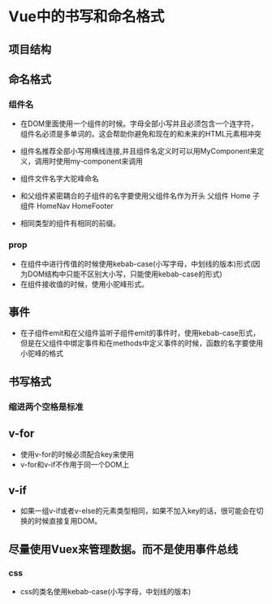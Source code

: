 <!--
 * @Author: xujie 1607526161@qq.com
 * @Date: 2022-04-22 13:11:00
 * @LastEditors: xujie 1607526161@qq.com
 * @FilePath: \HTML-CSS-Javascript-\工具类的知识\编码的书写规范\Vue的书写规范.md
 * @Description: 
-->
# Vue中的书写和命名格式

## 项目结构

## 命名格式

### 组件名

* 在DOM里面使用一个组件的时候。字母全部小写并且必须包含一个连字符，组件名必须是多单词的。这会帮助你避免和现在的和未来的HTML元素相冲突
* 组件名推荐全部小写用横线连接,并且组件名定义时可以用MyComponent来定义，调用时使用my-component来调用
* 组件文件名字大驼峰命名

* 和父组件紧密耦合的子组件的名字要使用父组件名作为开头  父组件 Home 子组件 HomeNav HomeFooter
* 相同类型的组件有相同的前缀。

### prop

* 在组件中进行传值的时候使用kebab-case(小写字母，中划线的版本)形式(因为DOM结构中只能不区别大小写，只能使用kebab-case的形式)
* 在组件接收值的时候，使用小驼峰形式。

## 事件

* 在子组件emit和在父组件监听子组件emit的事件时，使用kebab-case形式，但是在父组件中绑定事件和在methods中定义事件的时候，函数的名字要使用小驼峰的格式

## 书写格式

### 缩进两个空格是标准

## v-for

* 使用v-for的时候必须配合key来使用
* v-for和v-if不作用于同一个DOM上

## v-if

* 如果一组v-if或者v-else的元素类型相同，如果不加入key的话，很可能会在切换的时候直接复用DOM。

## 尽量使用Vuex来管理数据。而不是使用事件总线

### css

* css的类名使用kebab-case(小写字母，中划线的版本)
